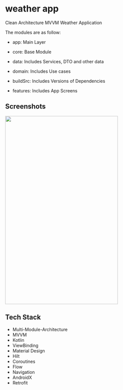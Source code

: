 # weather app

Clean Architecture MVVM Weather Application

The modules are as follow:

* app: Main Layer

* core: Base Module

* data: Includes Services, DTO and other data

* domain: Includes Use cases

* buildSrc: Includes Versions of Dependencies

* features: Includes App Screens

## Screenshots
<img height="600" src="https://i.ibb.co/SXkJLn3/Screenshot-20230914-202202.png" width="360"/>

## Tech Stack
* Multi-Module-Architecture
* MVVM
* Kotlin
* ViewBinding
* Material Design
* Hilt
* Coroutines
* Flow
* Navigation
* AndroidX
* Retrofit
